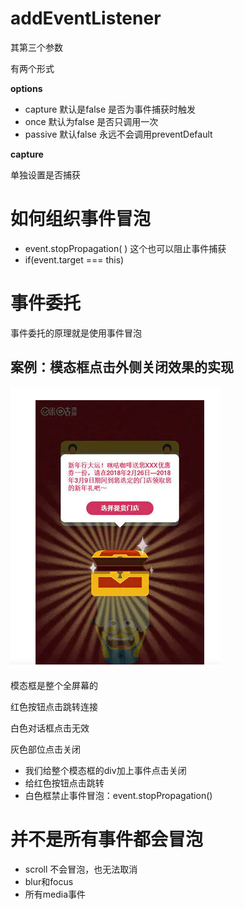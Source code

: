 # addEventListener

其第三个参数

有两个形式

**options**

- capture 默认是false 是否为事件捕获时触发
- once 默认为false 是否只调用一次
- passive 默认false 永远不会调用preventDefault

**capture**

单独设置是否捕获

# 如何组织事件冒泡

- event.stopPropagation( ) 这个也可以阻止事件捕获
- if(event.target === this)

# 事件委托

事件委托的原理就是使用事件冒泡

## 案例：模态框点击外侧关闭效果的实现

![image-20210408154143048](Untitled.assets/image-20210408154143048.png)

模态框是整个全屏幕的

红色按钮点击跳转连接

白色对话框点击无效

灰色部位点击关闭

- 我们给整个模态框的div加上事件点击关闭
- 给红色按钮点击跳转
- 白色框禁止事件冒泡：event.stopPropagation()





# 并不是所有事件都会冒泡

- scroll 不会冒泡，也无法取消
- blur和focus
- 所有media事件
